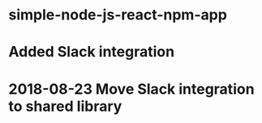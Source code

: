 # simple-node-js-react-npm-app
# Added Slack integration
# 2018-08-23 Move Slack integration to shared library

